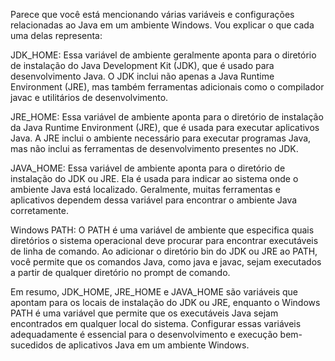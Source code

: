 Parece que você está mencionando várias variáveis e configurações relacionadas ao Java em um ambiente Windows. Vou explicar o que cada uma delas representa:

JDK_HOME: Essa variável de ambiente geralmente aponta para o diretório de instalação do Java Development Kit (JDK), que é usado para desenvolvimento Java. O JDK inclui não apenas a Java Runtime Environment (JRE), mas também ferramentas adicionais como o compilador javac e utilitários de desenvolvimento.

JRE_HOME: Essa variável de ambiente aponta para o diretório de instalação da Java Runtime Environment (JRE), que é usada para executar aplicativos Java. A JRE inclui o ambiente necessário para executar programas Java, mas não inclui as ferramentas de desenvolvimento presentes no JDK.

JAVA_HOME: Essa variável de ambiente aponta para o diretório de instalação do JDK ou JRE. Ela é usada para indicar ao sistema onde o ambiente Java está localizado. Geralmente, muitas ferramentas e aplicativos dependem dessa variável para encontrar o ambiente Java corretamente.

Windows PATH: O PATH é uma variável de ambiente que especifica quais diretórios o sistema operacional deve procurar para encontrar executáveis de linha de comando. Ao adicionar o diretório bin do JDK ou JRE ao PATH, você permite que os comandos Java, como java e javac, sejam executados a partir de qualquer diretório no prompt de comando.

Em resumo, JDK_HOME, JRE_HOME e JAVA_HOME são variáveis que apontam para os locais de instalação do JDK ou JRE, enquanto o Windows PATH é uma variável que permite que os executáveis Java sejam encontrados em qualquer local do sistema. Configurar essas variáveis adequadamente é essencial para o desenvolvimento e execução bem-sucedidos de aplicativos Java em um ambiente Windows.
